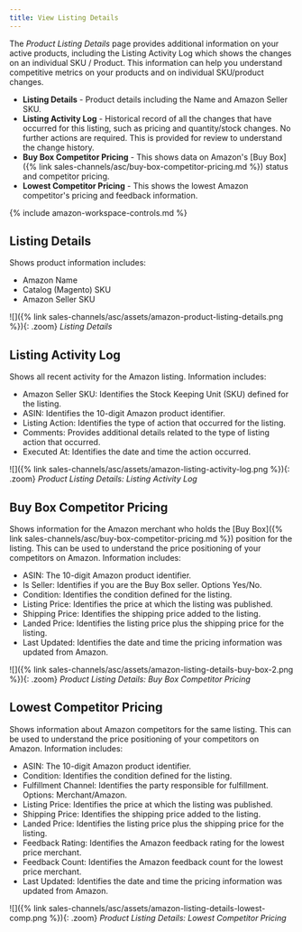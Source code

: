 ```yaml
---
title: View Listing Details
---
```



The _Product Listing Details_ page provides additional information on your active products, including the Listing Activity Log which shows the changes on an individual SKU / Product. This information can help you understand competitive metrics on your products and on individual SKU/product changes.

- **Listing Details** - Product details including the Name and Amazon Seller SKU.
- **Listing Activity Log** - Historical record of all the changes that have occurred for this listing, such as pricing and quantity/stock changes. No further actions are required. This is provided for review to understand the change history.
- **Buy Box Competitor Pricing** - This shows data on Amazon's [Buy Box]({% link sales-channels/asc/buy-box-competitor-pricing.md %}) status and competitor pricing.
- **Lowest Competitor Pricing** - This shows the lowest Amazon competitor's pricing and feedback information.

{% include amazon-workspace-controls.md %}

## Listing Details

Shows product information includes:

- Amazon Name
- Catalog (Magento) SKU
- Amazon Seller SKU

![]({% link sales-channels/asc/assets/amazon-product-listing-details.png %}){: .zoom}
_Listing Details_

## Listing Activity Log

Shows all recent activity for the Amazon listing. Information includes:

- Amazon Seller SKU: Identifies the Stock Keeping Unit (SKU) defined for the listing.
- ASIN: Identifies the 10-digit Amazon product identifier.
- Listing Action: Identifies the type of action that occurred for the listing.
- Comments: Provides additional details related to the type of listing action that occurred.
- Executed At: Identifies the date and time the action occurred.

![]({% link sales-channels/asc/assets/amazon-listing-activity-log.png %}){: .zoom}
_Product Listing Details: Listing Activity Log_

## Buy Box Competitor Pricing

Shows information for the Amazon merchant who holds the [Buy Box]({% link sales-channels/asc/buy-box-competitor-pricing.md %}) position for the listing. This can be used to understand the price positioning of your competitors on Amazon. Information includes:

- ASIN: The 10-digit Amazon product identifier.
- Is Seller: Identifies if you are the Buy Box seller. Options Yes/No.
- Condition: Identifies the condition defined for the listing.
- Listing Price: Identifies the price at which the listing was published.
- Shipping Price: Identifies the shipping price added to the listing.
- Landed Price: Identifies the listing price plus the shipping price for the listing.
- Last Updated: Identifies the date and time the pricing information was updated from Amazon.

![]({% link sales-channels/asc/assets/amazon-listing-details-buy-box-2.png %}){: .zoom}
_Product Listing Details: Buy Box Competitor Pricing_

## Lowest Competitor Pricing

Shows information about Amazon competitors for the same listing. This can be used to understand the price positioning of your competitors on Amazon. Information includes:

- ASIN: The 10-digit Amazon product identifier.
- Condition: Identifies the condition defined for the listing.
- Fulfillment Channel: Identifies the party responsible for fulfillment. Options: Merchant/Amazon.
- Listing Price: Identifies the price at which the listing was published.
- Shipping Price: Identifies the shipping price added to the listing.
- Landed Price: Identifies the listing price plus the shipping price for the listing.
- Feedback Rating: Identifies the Amazon feedback rating for the lowest price merchant.
- Feedback Count: Identifies the Amazon feedback count for the lowest price merchant.
- Last Updated: Identifies the date and time the pricing information was updated from Amazon.

![]({% link sales-channels/asc/assets/amazon-listing-details-lowest-comp.png %}){: .zoom}
_Product Listing Details: Lowest Competitor Pricing_
